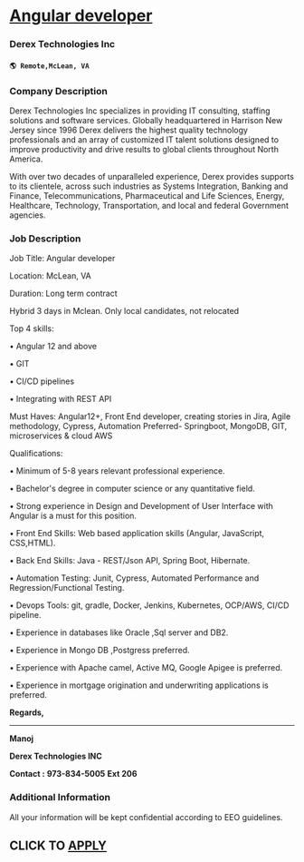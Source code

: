# [Angular developer](https://www.remotewlb.com/apply/angular-developer-117894)  
### Derex Technologies Inc  
#### `🌎 Remote,McLean, VA`  

### **Company Description**

Derex Technologies Inc specializes in providing IT consulting, staffing solutions and software services. Globally headquartered in Harrison New Jersey since 1996 Derex delivers the highest quality technology professionals and an array of customized IT talent solutions designed to improve productivity and drive results to global clients throughout North America.

With over two decades of unparalleled experience, Derex provides supports to its clientele, across such industries as Systems Integration, Banking and Finance, Telecommunications, Pharmaceutical and Life Sciences, Energy, Healthcare, Technology, Transportation, and local and federal Government agencies.

###  **Job Description**

Job Title: Angular developer

Location: McLean, VA

Duration: Long term contract

Hybrid 3 days in Mclean. Only local candidates, not relocated

Top 4 skills:

• Angular 12 and above

• GIT

• CI/CD pipelines

• Integrating with REST API

Must Haves: Angular12+, Front End developer, creating stories in Jira, Agile methodology, Cypress, Automation Preferred- Springboot, MongoDB, GIT, microservices & cloud AWS

Qualifications:

• Minimum of 5-8 years relevant professional experience.

• Bachelor's degree in computer science or any quantitative field.

• Strong experience in Design and Development of User Interface with Angular is a must for this position.

• Front End Skills: Web based application skills (Angular, JavaScript, CSS,HTML).

• Back End Skills: Java - REST/Json API, Spring Boot, Hibernate.

• Automation Testing: Junit, Cypress, Automated Performance and Regression/Functional Testing.

• Devops Tools: git, gradle, Docker, Jenkins, Kubernetes, OCP/AWS, CI/CD pipeline.

• Experience in databases like Oracle ,Sql server and DB2.

• Experience in Mongo DB ,Postgress preferred.

• Experience with Apache camel, Active MQ, Google Apigee is preferred.

• Experience in mortgage origination and underwriting applications is preferred.

**Regards,**

 ****

**Manoj**

 **Derex Technologies INC**

 **Contact :** **973-834-5005** **Ext 206**

###  **Additional Information**

All your information will be kept confidential according to EEO guidelines.

  
## CLICK TO [APPLY](https://www.remotewlb.com/apply/angular-developer-117894)

